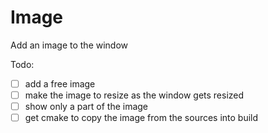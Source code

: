 # Image

Add an image to the window

Todo:

- [ ] add a free image
- [ ] make the image to resize as the window gets resized
- [ ] show only a part of the image
- [ ] get cmake to copy the image from the sources into build
